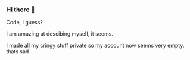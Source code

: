 ### Hi there 👋

Code, I guess?

I am amazing at descibing myself, it seems.

I made all my cringy stuff private so my account now seems very empty.
thats sad
